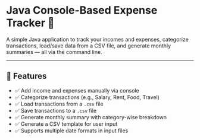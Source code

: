# Java Console-Based Expense Tracker 💸

A simple Java application to track your incomes and expenses, categorize transactions, load/save data from a CSV file, and generate monthly summaries — all via the command line.

---

## 📌 Features

- ✅ Add income and expenses manually via console
- ✅ Categorize transactions (e.g., Salary, Rent, Food, Travel)
- ✅ Load transactions from a `.csv` file
- ✅ Save transactions to a `.csv` file
- ✅ Generate monthly summary with category-wise breakdown
- ✅ Generate a CSV template for user input
- ✅ Supports multiple date formats in input files
